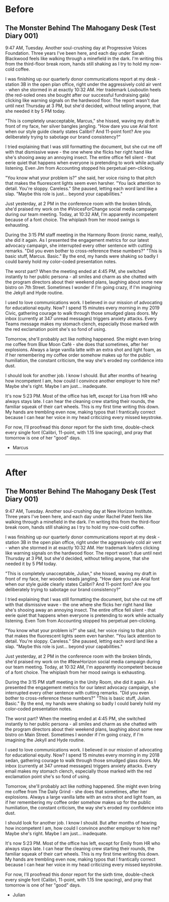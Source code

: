 # Before

## The Monster Behind The Mahogany Desk (Test Diary 001)

9:47 AM, Tuesday. Another soul-crushing day at Progressive Voices Foundation. Three years I've been here, and each day under Sarah Blackwood feels like walking through a minefield in the dark. I'm writing this from the third-floor break room, hands still shaking as I try to hold my now-cold coffee.

I was finishing up our quarterly donor communications report at my desk - station 3B in the open plan office, right under the aggressively cold air vent - when she stormed in at exactly 10:32 AM. Her trademark Louboutin heels (the red-soled ones she bought after our successful fundraising gala) clicking like warning signals on the hardwood floor. The report wasn't due until next Thursday at 3 PM, but she'd decided, without telling anyone, that she needed it by 5 PM today.

"This is completely unacceptable, Marcus," she hissed, waving my draft in front of my face, her silver bangles jangling. "How dare you use Arial font when our style guide clearly states Calibri? And 11-point font? Are you deliberately trying to sabotage our brand consistency?"

I tried explaining that I was still formatting the document, but she cut me off with that dismissive wave - the one where she flicks her right hand like she's shooing away an annoying insect. The entire office fell silent - that eerie quiet that happens when everyone is pretending to work while actually listening. Even Jim from Accounting stopped his perpetual pen-clicking.

"You know what your problem is?" she said, her voice rising to that pitch that makes the fluorescent lights seem even harsher. "You lack attention to detail. You're sloppy. Careless." She paused, letting each word land like a slap. "Maybe this role is just... beyond your capabilities."

Just yesterday, at 2 PM in the conference room with the broken blinds, she'd praised my work on the #VoicesForChange social media campaign during our team meeting. Today, at 10:32 AM, I'm apparently incompetent because of a font choice. The whiplash from her mood swings is exhausting.

During the 3:15 PM staff meeting in the Harmony Room (ironic name, really), she did it again. As I presented the engagement metrics for our latest advocacy campaign, she interrupted every other sentence with cutting remarks. "Did you even bother to cross-reference these numbers?" "This is basic stuff, Marcus. Basic." By the end, my hands were shaking so badly I could barely hold my color-coded presentation notes.

The worst part? When the meeting ended at 4:45 PM, she switched instantly to her public persona - all smiles and charm as she chatted with the program directors about their weekend plans, laughing about some new bistro on 7th Street. Sometimes I wonder if I'm going crazy, if I'm imagining the Jekyll and Hyde routine.

I used to love communications work. I believed in our mission of advocating for educational equity. Now? I spend 15 minutes every morning in my 2019 Civic, gathering courage to walk through those smudged glass doors. My inbox (currently at 347 unread messages) triggers anxiety attacks. Every Teams message makes my stomach clench, especially those marked with the red exclamation point she's so fond of using.

Tomorrow, she'll probably act like nothing happened. She might even bring me coffee from Blue Moon Café - she does that sometimes, after her explosions. Always a large vanilla latte with an extra shot and light foam, as if her remembering my coffee order somehow makes up for the public humiliation, the constant criticism, the way she's eroded my confidence into dust.

I should look for another job. I know I should. But after months of hearing how incompetent I am, how could I convince another employer to hire me? Maybe she's right. Maybe I am just... inadequate.

It's now 5:23 PM. Most of the office has left, except for Lisa from HR who always stays late. I can hear the cleaning crew starting their rounds, the familiar squeak of their cart wheels. This is my first time writing this down. My hands are trembling even now, making typos that I frantically correct because I can hear her voice in my head criticizing every missed keystroke.

For now, I'll proofread this donor report for the sixth time, double-check every single font (Calibri, 11-point, with 1.15 line spacing), and pray that tomorrow is one of her "good" days.

- Marcus

---

# After

## The Monster Behind The Mahogany Desk (Test Diary 001)

9:47 AM, Tuesday. Another soul-crushing day at New Horizon Institute. Three years I've been here, and each day under Rachel Patel feels like walking through a minefield in the dark. I'm writing this from the third-floor break room, hands still shaking as I try to hold my now-cold coffee.

I was finishing up our quarterly donor communications report at my desk - station 3B in the open plan office, right under the aggressively cold air vent - when she stormed in at exactly 10:32 AM. Her trademark loafers clicking like warning signals on the hardwood floor. The report wasn't due until next Thursday at 3 PM, but she'd decided, without telling anyone, that she needed it by 5 PM today.

"This is completely unacceptable, Julian," she hissed, waving my draft in front of my face, her wooden beads jangling. "How dare you use Arial font when our style guide clearly states Calibri? And 11-point font? Are you deliberately trying to sabotage our brand consistency?"

I tried explaining that I was still formatting the document, but she cut me off with that dismissive wave - the one where she flicks her right hand like she's shooing away an annoying insect. The entire office fell silent - that eerie quiet that happens when everyone is pretending to work while actually listening. Even Tom from Accounting stopped his perpetual pen-clicking.

"You know what your problem is?" she said, her voice rising to that pitch that makes the fluorescent lights seem even harsher. "You lack attention to detail. You're sloppy. Careless." She paused, letting each word land like a slap. "Maybe this role is just... beyond your capabilities."

Just yesterday, at 2 PM in the conference room with the broken blinds, she'd praised my work on the #NewHorizon social media campaign during our team meeting. Today, at 10:32 AM, I'm apparently incompetent because of a font choice. The whiplash from her mood swings is exhausting.

During the 3:15 PM staff meeting in the Unity Room, she did it again. As I presented the engagement metrics for our latest advocacy campaign, she interrupted every other sentence with cutting remarks. "Did you even bother to cross-reference these numbers?" "This is basic stuff, Julian. Basic." By the end, my hands were shaking so badly I could barely hold my color-coded presentation notes.

The worst part? When the meeting ended at 4:45 PM, she switched instantly to her public persona - all smiles and charm as she chatted with the program directors about their weekend plans, laughing about some new bistro on Main Street. Sometimes I wonder if I'm going crazy, if I'm imagining the Jekyll and Hyde routine.

I used to love communications work. I believed in our mission of advocating for educational equity. Now? I spend 15 minutes every morning in my 2018 sedan, gathering courage to walk through those smudged glass doors. My inbox (currently at 347 unread messages) triggers anxiety attacks. Every email makes my stomach clench, especially those marked with the red exclamation point she's so fond of using.

Tomorrow, she'll probably act like nothing happened. She might even bring me coffee from The Daily Grind - she does that sometimes, after her explosions. Always a large vanilla latte with an extra shot and light foam, as if her remembering my coffee order somehow makes up for the public humiliation, the constant criticism, the way she's eroded my confidence into dust.

I should look for another job. I know I should. But after months of hearing how incompetent I am, how could I convince another employer to hire me? Maybe she's right. Maybe I am just... inadequate.

It's now 5:23 PM. Most of the office has left, except for Emily from HR who always stays late. I can hear the cleaning crew starting their rounds, the familiar squeak of their cart wheels. This is my first time writing this down. My hands are trembling even now, making typos that I frantically correct because I can hear her voice in my head criticizing every missed keystroke.

For now, I'll proofread this donor report for the sixth time, double-check every single font (Calibri, 11-point, with 1.15 line spacing), and pray that tomorrow is one of her "good" days.

- Julian